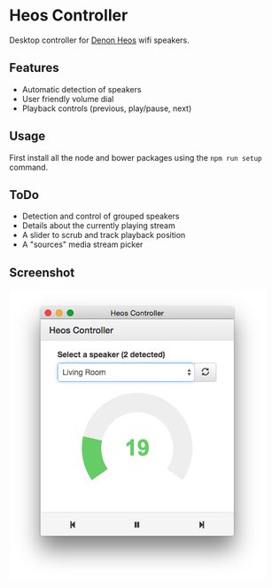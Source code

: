 # Heos Controller
Desktop controller for [Denon Heos](http://heosbydenon.denon.com) wifi speakers.

## Features
* Automatic detection of speakers
* User friendly volume dial
* Playback controls (previous, play/pause, next)

## Usage
First install all the node and bower packages using the `npm run setup` command.

## ToDo
* Detection and control of grouped speakers
* Details about the currently playing stream
* A slider to scrub and track playback position
* A "sources" media stream picker

## Screenshot

![](screenshot.png)